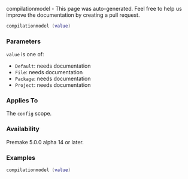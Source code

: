 compilationmodel - This page was auto-generated. Feel free to help us improve the documentation by creating a pull request.

```lua
compilationmodel (value)
```

### Parameters ###

`value` is one of:

* `Default`: needs documentation
* `File`: needs documentation
* `Package`: needs documentation
* `Project`: needs documentation

### Applies To ###

The `config` scope.

### Availability ###

Premake 5.0.0 alpha 14 or later.

### Examples ###

```lua
compilationmodel (value)
```

